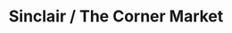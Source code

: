 ---
title: "Sinclair / The Corner Market"
url: /las-vegas/sinclair-the-corner-market/
shop: convenience
---